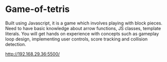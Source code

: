 # Game-of-tetris
Built using Javascript, it is a game which involves playing with block pieces.
Need to have basic knowledge about arrow functions, JS classes, template literals.
You will get hands on experience with concepts such as gameplay loop design, implementing user controls, score tracking and collision detection.

http://192.168.29.36:5500/
